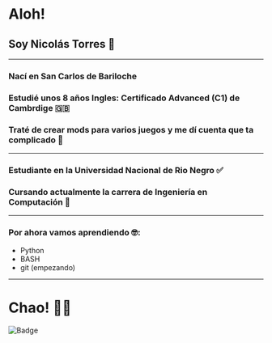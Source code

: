# Aloh!
## Soy Nicolás Torres 🤠
---
### Nací en San Carlos de Bariloche
### Estudié unos 8 años Ingles: Certificado Advanced (C1) de Cambrdige 🇬🇧
### Traté de crear mods para varios juegos y me dí cuenta que ta complicado 🤯
---
### Estudiante en la Universidad Nacional de Rio Negro ✅
### Cursando actualmente la carrera de Ingeniería en Computación 🤩
---
### Por ahora vamos aprendiendo 🤓:
- Python
- BASH
- git (empezando)
---
# Chao! 🐱‍👤
![Badge](https://bit.ly/icom-badge)
